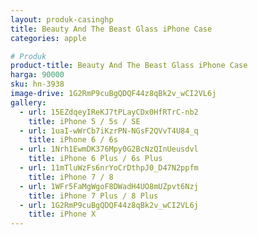 ```yaml
---
layout: produk-casinghp
title: Beauty And The Beast Glass iPhone Case
categories: apple

# Produk
product-title: Beauty And The Beast Glass iPhone Case
harga: 90000
sku: hn-3938
image-drive: 1G2RmP9cuBgQDQF44z8qBk2v_wCI2VL6j
gallery:
  - url: 15EZdqeyIReKJ7tPLayCDx0HfRTrC-nb2
    title: iPhone 5 / 5s / SE
  - url: 1uaI-wWrCb7iKzrPN-NGsF2QVvT4U84_q
    title: iPhone 6 / 6s
  - url: 1Nrh1EwmDK376Mpy0G2BcNzQInUeusdvl
    title: iPhone 6 Plus / 6s Plus
  - url: 11mTluWzFs6nrYoCrDthpJ0_D47N2ppfm
    title: iPhone 7 / 8
  - url: 1WFr5FaMgWgoF8DWadH4UO8mUZpvt6Nzj
    title: iPhone 7 Plus / 8 Plus
  - url: 1G2RmP9cuBgQDQF44z8qBk2v_wCI2VL6j
    title: iPhone X
---
```

